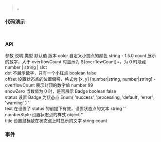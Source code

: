 #   

>  。


###  代码演示

```
 
```

### API
参数	说明	类型	默认值	版本
color	自定义小圆点的颜色	string	-	1.5.0
count	展示的数字，大于 overflowCount 时显示为 ${overflowCount}+，为 0 时隐藏	number | string | slot		
dot	不展示数字，只有一个小红点	boolean	false	
offset	设置状态点的位置偏移，格式为 [x, y]	[number|string, number|string]	-	
overflowCount	展示封顶的数字值	number	99	
showZero	当数值为 0 时，是否展示 Badge	boolean	false	
status	设置 Badge 为状态点	Enum{ 'success', 'processing, 'default', 'error', 'warning' }	''	
text	在设置了 status 的前提下有效，设置状态点的文本	string	''	
numberStyle	设置状态点的样式	object	''	
title	设置鼠标放在状态点上时显示的文字	string	count	
 


### 事件

 

